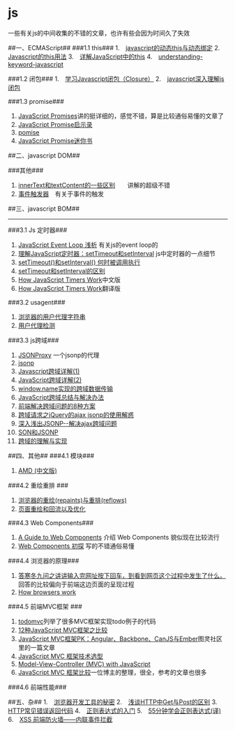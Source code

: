 js
================

一些有关js的中间收集的不错的文章，也许有些会因为时间久了失效


##一、ECMAScript##
###1.1 this###
1.　[javascript的动态this与动态绑定](http://www.cnblogs.com/rubylouvre/archive/2009/11/13/1602122.html)
2.　[Javascript的this用法](http://www.ruanyifeng.com/blog/2010/04/using_this_keyword_in_javascript.html)
3.　[详解JavaScript中的this](http://foocoder.com/blog/xiang-jie-javascriptzhong-de-this.html/)
4.　[understanding-keyword-javascript](http://www.phloxblog.in/understanding-keyword-javascript/#.U1XjPfmSx5h)

###1.2 闭包###
1.　[学习Javascript闭包（Closure）](http://www.ruanyifeng.com/blog/2009/08/learning_javascript_closures.html)
2.　[javascript深入理解js闭包](http://blog.csdn.net/qq545923664/article/details/17162711)

###1.3 promise###
1. [JavaScript Promises](http://www.html5rocks.com/zh/tutorials/es6/promises/#toc-async)讲的挺详细的，感觉不错，算是比较通俗易懂的文章了
2. [JavaScript Promise启示录](http://blog.segmentfault.com/dmyang/1190000000492290)
3. [pomise](https://www.promisejs.org/)
4. [JavaScript Promise迷你书](http://liubin.github.io/promises-book/)

##二、javascript DOM##

###其他###
1. [innerText和textContent的一些区别](http://stackoverflow.com/questions/19030742/difference-between-innertext-and-innerhtml-in-javascript)　　讲解的超级不错
2. [事件触发器](http://stylechen.com/trigger.html)　有关于事件的触发 


##三、javascript BOM##


- - - 
###3.1 Js 定时器###
1. [JavaScript Event Loop 浅析](http://heroicyang.com/2012/08/28/javascript-event-loop/) 有关js的event loop的
2. [理解JavaScript定时器：setTimeout和setInterval](http://heroicyang.com/2012/09/06/javascript-timers/) js中定时器的一点细节
3. [setTimeout()和setInterval() 何时被调用执行](http://www.cnblogs.com/dolphinX/archive/2013/04/05/2784933.html)
4. [setTimeout和setInterval的区别](http://www.jb51.net/article/26679.htm)
5. [How JavaScript Timers Work](http://ejohn.org/blog/how-javascript-timers-work/)中文版
6. [How JavaScript Timers Work](http://www.cnitblog.com/asfman/articles/55714.html)翻译版

###3.2 usagent###
1. [浏览器的用户代理字符串](http://www.cnblogs.com/zoho/archive/2012/04/06/2434777.html)
2. [用户代理检测](http://csspod.com/archives/user-agent-detection)

###3.3 js跨域###
1. [JSONProxy](https://jsonp.nodejitsu.com/) 一个jsonp的代理
2. [jsonp](http://bob.ippoli.to/archives/2005/12/05/remote-json-jsonp/)
3. [Javascript跨域详解(1)](http://rolfzhang.com/articles/346.html)
4. [JavaScript跨域详解(2)](http://rolfzhang.com/articles/380.html)
5. [window.name实现的跨域数据传输](http://www.cnblogs.com/rainman/archive/2011/02/21/1960044.html)
6. [JavaScript跨域总结与解决办法](http://www.cnblogs.com/rainman/archive/2011/02/20/1959325.html)
7. [前端解决跨域问题的8种方案](http://blog.csdn.net/tankpt/article/details/20463571)
8. [跨域请求之jQuery的ajax jsonp的使用解惑](http://www.cnblogs.com/know/archive/2011/10/09/2204005.html)
9. [深入浅出JSONP--解决ajax跨域问题](http://www.cnblogs.com/chopper/archive/2012/03/24/2403945.html)
10. [SON和JSONP](http://www.cnblogs.com/dowinning/archive/2012/04/19/json-jsonp-jquery.html)
11. [跨域的理解与实现](http://www.nowamagic.net/ajax/ajax_KonwHowToCrossDomain.php)

##四、其他##
###4.1 模块###
1. [AMD (中文版)](https://github.com/amdjs/amdjs-api/wiki/AMD-(%E4%B8%AD%E6%96%87%E7%89%88))

###4.2 重绘重排 ###
1. [浏览器的重绘(repaints)与重排(reflows)](http://www.css88.com/archives/4991)
2. [页面重绘和回流以及优化](http://www.css88.com/archives/4996)


###4.3 Web Components###
1. [A Guide to Web Components](http://css-tricks.com/modular-future-web-components/) 介绍 Web Components 貌似现在比较流行
2. [Web Components 初探](http://blog.dayanjia.com/2014/06/web-components-introduction/) 写的不错通俗易懂

###4.4 浏览器的原理###
1. [答寒冬九问之讲讲输入完网址按下回车，到看到网页这个过程中发生了什么。](http://www.cnblogs.com/dojo-lzz/p/3983335.html) 回答的比较偏向于前端这边页面的呈现过程
2. [How browsers work](http://taligarsiel.com/Projects/howbrowserswork1.htm)

###4.5 前端MVC框架 ###
1. [todomvc](http://todomvc.com/)列举了很多MVC框架实现todo例子的代码
2. [12种JavaScript MVC框架之比较](http://www.infoq.com/cn/news/2012/05/js-mvc-framework/)
3. [JavaScript MVC框架PK：Angular、Backbone、CanJS与Ember](http://www.ituring.com.cn/article/38394)图灵社区里的一篇文章
4. [JavaScript MVC 框架技术选型](http://segmentfault.com/a/1190000000379723)
5. [Model-View-Controller (MVC) with JavaScript](http://alexatnet.com/articles/model-view-controller-mvc-javascript)
6. [JavaScript MVC 框架比较](http://inching.org/2014/03/18/javascript-mvc/)一位博主的整理，很全，参考的文章也很多

###4.6 前端性能###

##五、杂##
1.　[浏览器开发工具的秘密](http://jinlong.github.io/blog/2013/08/29/devtoolsecrets/)
2.　[浅谈HTTP中Get与Post的区别](http://www.cnblogs.com/hyddd/archive/2009/03/31/1426026.html)
3.　[HTTP常见错误返回代码](http://jackface.iteye.com/blog/2090184)
4.　[正则表达式的入门](http://deerchao.net/tutorials/regex/regex.htm#mission)
5.　[55分钟学会正则表达式(译)](http://doslin.com/learn-regular-expressions-in-about-55-minutes/)
6.　[XSS 前端防火墙——内联事件拦截](http://fex.baidu.com/blog/2014/06/xss-frontend-firewall-1/)
